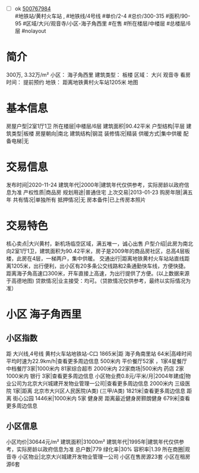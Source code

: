 - [ ] ok [500767984](https://bj.5i5j.com/ershoufang/500767984.html)  
 #地铁站/黄村火车站 ,  #地铁线/4号线
#单价/2-4 #总价/300-315 #面积/90-95   #区域/大兴/观音寺/小区-海子角西里 #在售 #所在楼层/中楼层 #总楼层/6层 #nolayout 
# 简介 
 300万,  3.32万/m² 
小区： 海子角西里
建筑类型： 板楼
区域： 大兴 观音寺
看房时间： 提前预约
地铁： 距离地铁黄村火车站1205米 地图
# 基本信息 
 房屋户型|2室1厅1卫
所在楼层|中楼层/6层
建筑面积|90.42平米
户型结构|平层
建筑类型|板楼
房屋朝向|南北
建筑结构|钢混
装修情况|精装
供暖方式|集中供暖
配备电梯|无
# 交易信息 
 发布时间|2020-11-24
建筑年代|2000年|建筑年代仅供参考，实际房龄以政府信息为准
产权性质|商品房
规划用途|普通住宅
上次交易|2013-01-23
购房年限|满五年
共有情况|单独所有
抵押情况|无
房本备件|已上传房本照片
# 交易特色 
 核心卖点|大兴黄村，新机场临空区域，满五唯一，诚心出售
户型介绍|此房为南北向2室1厅1卫，建筑面积为90.42平米，房子是2009年的商品房社区，总高4层板楼，此房在4层，一梯两户，集中供暖。
交通出行|距离地铁黄村火车站站直线距离1205米，出行便利，出小区有20多条公交线路和2条通勤快车线，方便快捷。距离海子角高速口300米，开车直接上高速，为出行提供了方便。(以上数据来源于高德地图)
贷款情况|业主接受：均可。（贷款情况仅供参考，最终以实际情况为准）
# 小区 海子角西里
## 小区指数 
 距 大兴线,4号线 黄村火车站地铁站-C口 1865米|距 海子角南里站 64米|高峰时间平均时速为22.9km/h|查看更多周边信息
500米内 平价餐厅52家 ，1家4星餐厅
中档餐厅3家|1000米内 81家综合超市
2000米内 22家商场|500米内 药店 2家
1000米内 银行 3家|查看更多周边信息
小区物业费0.8元/平米/月|2004年建成|物业公司为北京大兴城建开发物业管理一公司|查看更多周边信息
2000米内 三级医院 1家|距离 北京市大兴区人民医院(A类) (三甲/A类) 1821米|查看更多周边信息
距离 街心公园 1446米|1000米内 5家 健身房
距离最近健身房颢朗健身 679米|查看更多周边信息
## 小区信息 
 小区均价|30644元/m²
建筑面积|31000m²
建筑年代|1995年|建筑年代仅供参考，实际房龄以政府信息为准
总户数|779
绿化率|30%
容积率|1.39
所在商圈|观音寺
小区物业|北京大兴城建开发物业管理一公司
小区在售房源23套
小区在租房源6套
